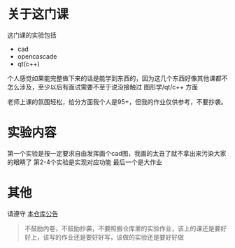 # 关于这门课
这门课的实验包括
- cad
- opencascade
- qt(c++)

个人感觉如果能完整做下来的话是能学到东西的，因为这几个东西好像其他课都不怎么涉及，至少以后有面试需要不至于说没接触过 图形学/qt/c++ 方面

老师上课的氛围轻松，给分方面我个人是95+，但我的作业仅供参考，不要抄袭。

# 实验内容
第一个实验是按一定要求自由发挥画个cad图，我画的太丑了就不拿出来污染大家的眼睛了
第2-4个实验是实现对应功能
最后一个是大作业

# 其他
请遵守 [本仓库公告](https://github.com/LecterChu/nwpu-cram/blob/main/README.md)
> 不鼓励内卷，不鼓励抄袭，不要照搬仓库里的实验作业，该上的课还是要好好上，该写的作业还是要好好写，该做的实验还是要好好做
